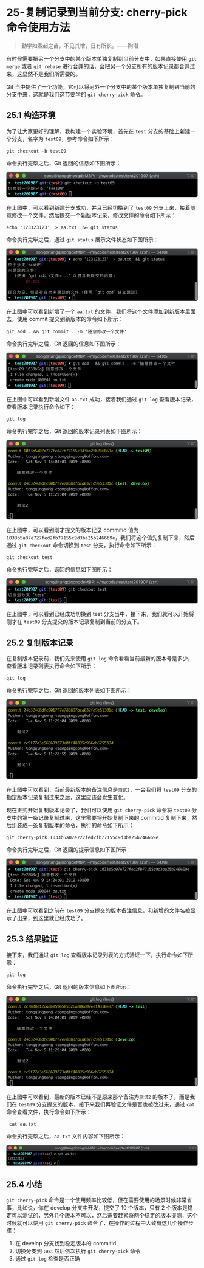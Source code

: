 # 25-复制记录到当前分支: cherry-pick命令使用方法



> 勤学如春起之苗，不见其增，日有所长。——陶潜

有时候需要把另一个分支中的某个版本单独复制到当前分支中，如果直接使用 `git merge` 或者 `git rebase` 进行合并的话，会把另一个分支所有的版本记录都合并过来，这显然不是我们所需要的。

Git 当中提供了一个功能，它可以将另外一个分支中的某个版本单独复制到当前的分支中来，这就是我们这节要学的 `git cherry-pick` 命令。

## 25.1 构造环境

为了让大家更好的理解，我构建一个实验环境，首先在 `test` 分支的基础上新建一个分支，名字为 `test09`，参考命令如下所示：

```
git checkout -b test09
```

命令执行完毕之后，Git 返回的信息如下图所示：

![image-20230729133047304](./assets/image-20230729133047304.png)

在上图中，可以看到新建分支成功，并且已经切换到了 `test09` 分支上来，接着随意修改一个文件，然后提交一个新版本记录，修改文件的命令如下所示：

```
echo '123123123'  > aa.txt  && git status
```

命令执行完毕之后，通过 `git status` 展示文件状态如下图所示：

![image-20230729133053535](./assets/image-20230729133053535.png)

在上图中可以看到新增了一个 `aa.txt` 的文件，我们将这个文件添加到新版本里面去，使用 commit 提交到新版本的命令如下所示：

```
git add . && git commit . -m '随意修改一个文件'
```

命令执行完毕之后，Git 返回的信息如下图所示：

![image-20230729133100366](./assets/image-20230729133100366.png)

在上图中可以看到新增文件 `aa.txt` 成功，接着我们通过 `git log` 查看版本记录，查看版本记录执行命令如下：

```
git log
```

命令执行完毕之后，Git 返回的版本记录列表如下图所示：

![image-20230729133108107](./assets/image-20230729133108107.png)

在上图中，可以看到刚才提交的版本记录 commitid 值为 `1033b5a07e727fed2fb77155c9d3ba25b246669e`，我们将这个值先复制下来，然后通过 `git checkout` 命令切换到 `test` 分支，执行命令如下所示：

```
git checkout test
```

命令执行完毕之后，返回的信息如下图所示：

![image-20230729133132710](./assets/image-20230729133132710.png)

在上图中，可以看到已经成功切换到 test 分支当中，接下来，我们就可以开始将刚才在 `test09` 分支提交的版本记录复制到当前的分支下。

## 25.2 复制版本记录

在复制版本记录前，我们先来使用 `git log` 命令看看当前最新的版本号是多少，查看版本记录列表执行命令如下所示：

```
git log
```

命令执行完毕之后，Git 返回的版本列表如下图所示：

![image-20230729133139862](./assets/image-20230729133139862.png)

在上图中可以看到，当前最新版本的备注信息是`测试2`，一会我们将 `test09` 分支的指定版本记录复制过来之后，这里应该会发生变化。

现在正式开始复制版本记录了，我们可以使用 `git cherry-pick` 命令将 `test09` 分支中的第一条记录复制过来，这里需要将开始复制下来的 commitid 复制下来，然后组装成一条复制版本的命令，执行的命令如下所示：

```
git cherry-pick 1033b5a07e727fed2fb77155c9d3ba25b246669e
```

命令执行完毕之后，Git 返回的提示信息如下图所示：

![image-20230729133147204](./assets/image-20230729133147204.png)

在上图中可以看到之前在 `test09` 分支提交的版本备注信息，和新增的文件名被显示了出来，到这里就已经成功了。

## 25.3 结果验证

接下来，我们通过 `git log` 查看版本记录列表的方式验证一下，执行命令如下所示：

```
git log
```

命令执行完毕之后，Git 返回的版本信息如下图所示：

![image-20230729133153257](./assets/image-20230729133153257.png)

在上图中可以看到，最新的版本已经不是原来那个备注为`测试2` 的版本了，而是我们在 `test09` 分支提交的版本，接下来我们再验证文件是否也被改过来，通过 `cat` 命令查看文件，执行命令如下所示：

```
 cat aa.txt
```

命令执行完毕之后，`aa.txt` 文件内容如下图所示：

![image-20230729133200177](./assets/image-20230729133200177.png)

## 25.4 小结

`git cherry-pick` 命令是一个使用频率比较低，但在需要使用的场景时候非常省事，比如说，你在 develop 分支中开发，提交了 10 个版本，只有 2 个版本是稳定可以测试的，另外几个版本不可以，然后需要赶紧将两个稳定的版本提测，这个时候就可以使用 `git cherry-pick` 命令了，在操作的过程中大致有这几个操作步骤：

1. 在 develop 分支找到稳定版本的 commitid
2. 切换分支到 test 然后依次执行 `git cherry-pick` 命令
3. 通过 `git log` 检查是否正确
